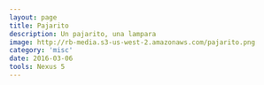 ```yaml
---
layout: page
title: Pajarito
description: Un pajarito, una lampara
image: http://rb-media.s3-us-west-2.amazonaws.com/pajarito.png
category: 'misc'
date: 2016-03-06
tools: Nexus 5
---
```



